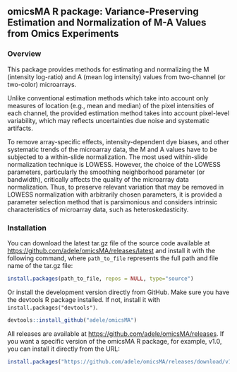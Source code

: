 ## omicsMA R package: Variance-Preserving Estimation and Normalization of M-A Values from Omics Experiments


### Overview

This package provides methods for estimating and normalizing the M (intensity log-ratio) and A (mean log intensity) values from two-channel (or two-color) microarrays. 

Unlike conventional estimation methods which take into account only measures of location (e.g., mean and median) of the pixel intensities of each channel, the provided estimation method takes into account pixel-level variability, which may reflects uncertainties due noise and systematic artifacts. 

To remove array-specific effects, intensity-dependent dye biases, and other systematic trends of the microarray data, the M and A values have to be subjected to a within-slide normalization. The most used within-slide normalization technique is LOWESS. However, the choice of the LOWESS parameters, particularly the smoothing neighborhood parameter (or bandwidth), critically affects the quality of the microarray data normalization. Thus, to preserve relevant variation that may be removed in LOWESS normalization with arbitrarily chosen parameters, it is provided a parameter selection method that is parsimonious and considers intrinsic characteristics of microarray data, such as heteroskedasticity.

### Installation

You can download the latest tar.gz file of the source code available at https://github.com/adele/omicsMA/releases/latest and install it with the following command, where `path_to_file` represents the full path and file name of the tar.gz file:
```r
install.packages(path_to_file, repos = NULL, type="source")
```

Or install the development version directly from GitHub. Make sure you have the devtools R package installed. 
If not, install it with `install.packages("devtools")`.

```r
devtools::install_github("adele/omicsMA")
```

All releases are available at https://github.com/adele/omicsMA/releases. If you want a specific version of the omicsMA R package, for example, v1.0, you can install it directly from the URL:
```r
install.packages("https://github.com/adele/omicsMA/releases/download/v1.0/omicsMA_1.0.tar.gz", repos=NULL, method="libcurl")
```



